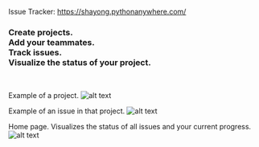 Issue Tracker: https://shayong.pythonanywhere.com/

<h3>
Create projects.</br>
Add your teammates.</br>
Track issues. </br>
Visualize the status of your project.
</h3>
<br>

Example of a project.
![alt text](https://user-images.githubusercontent.com/41448966/192404305-f3240c9b-ab82-4122-8e4a-ef331f30f649.png)

Example of an issue in that project.
![alt text](https://user-images.githubusercontent.com/41448966/192404306-61f42917-3631-46a0-af2d-2c7e589ee249.png)

Home page. Visualizes the status of all issues and your current progress.
![alt text](https://user-images.githubusercontent.com/41448966/192404307-b8588806-af7b-4a8b-87a5-cfacf6ba86eb.png)
